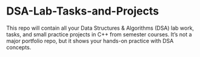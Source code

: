 # DSA-Lab-Tasks-and-Projects
This repo will contain all your Data Structures &amp; Algorithms (DSA) lab work, tasks, and small practice projects in C++ from semester courses. It’s not a major portfolio repo, but it shows your hands-on practice with DSA concepts.
